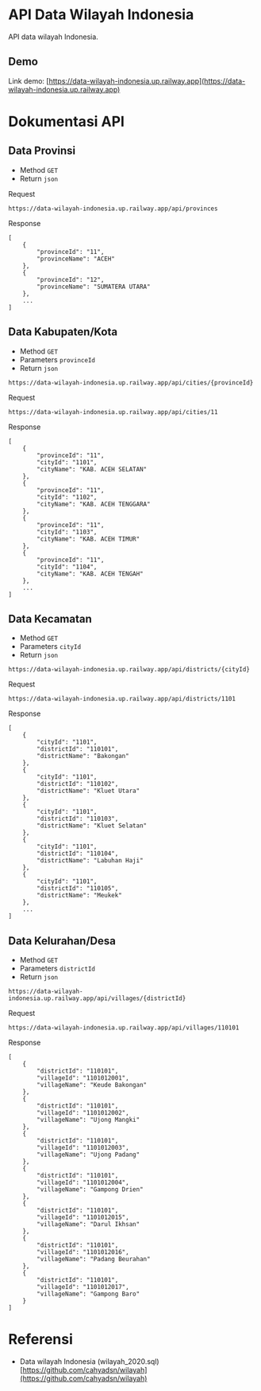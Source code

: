 # API Data Wilayah Indonesia

 API data wilayah Indonesia.

## Demo
Link demo: [https://data-wilayah-indonesia.up.railway.app](https://data-wilayah-indonesia.up.railway.app)

# Dokumentasi API

## Data Provinsi
- Method `GET`
- Return `json`

Request
```
https://data-wilayah-indonesia.up.railway.app/api/provinces
```

Response
```
[
    {
        "provinceId": "11",
        "provinceName": "ACEH"
    },
    {
        "provinceId": "12",
        "provinceName": "SUMATERA UTARA"
    },
    ...
]
```

## Data Kabupaten/Kota
- Method `GET`
- Parameters `provinceId`
- Return `json`

```
https://data-wilayah-indonesia.up.railway.app/api/cities/{provinceId}
```

Request
```
https://data-wilayah-indonesia.up.railway.app/api/cities/11
```

Response
```
[
    {
        "provinceId": "11",
        "cityId": "1101",
        "cityName": "KAB. ACEH SELATAN"
    },
    {
        "provinceId": "11",
        "cityId": "1102",
        "cityName": "KAB. ACEH TENGGARA"
    },
    {
        "provinceId": "11",
        "cityId": "1103",
        "cityName": "KAB. ACEH TIMUR"
    },
    {
        "provinceId": "11",
        "cityId": "1104",
        "cityName": "KAB. ACEH TENGAH"
    },
    ...
]
```

## Data Kecamatan
- Method `GET`
- Parameters `cityId`
- Return `json`

```
https://data-wilayah-indonesia.up.railway.app/api/districts/{cityId}
```

Request
```
https://data-wilayah-indonesia.up.railway.app/api/districts/1101
```

Response
```
[
    {
        "cityId": "1101",
        "districtId": "110101",
        "districtName": "Bakongan"
    },
    {
        "cityId": "1101",
        "districtId": "110102",
        "districtName": "Kluet Utara"
    },
    {
        "cityId": "1101",
        "districtId": "110103",
        "districtName": "Kluet Selatan"
    },
    {
        "cityId": "1101",
        "districtId": "110104",
        "districtName": "Labuhan Haji"
    },
    {
        "cityId": "1101",
        "districtId": "110105",
        "districtName": "Meukek"
    },
    ...
]
```

## Data Kelurahan/Desa
- Method `GET`
- Parameters `districtId`
- Return `json`

```
https://data-wilayah-indonesia.up.railway.app/api/villages/{districtId}
```

Request
```
https://data-wilayah-indonesia.up.railway.app/api/villages/110101
```

Response
```
[
    {
        "districtId": "110101",
        "villageId": "1101012001",
        "villageName": "Keude Bakongan"
    },
    {
        "districtId": "110101",
        "villageId": "1101012002",
        "villageName": "Ujong Mangki"
    },
    {
        "districtId": "110101",
        "villageId": "1101012003",
        "villageName": "Ujong Padang"
    },
    {
        "districtId": "110101",
        "villageId": "1101012004",
        "villageName": "Gampong Drien"
    },
    {
        "districtId": "110101",
        "villageId": "1101012015",
        "villageName": "Darul Ikhsan"
    },
    {
        "districtId": "110101",
        "villageId": "1101012016",
        "villageName": "Padang Beurahan"
    },
    {
        "districtId": "110101",
        "villageId": "1101012017",
        "villageName": "Gampong Baro"
    }
]
```

# Referensi
- Data wilayah Indonesia (wilayah_2020.sql) [https://github.com/cahyadsn/wilayah](https://github.com/cahyadsn/wilayah)

